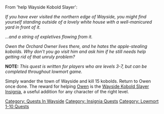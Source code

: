 From 'help Wayside Kobold Slayer':

*If you have ever visited the northern edge of Wayside, you might find
yourself standing outside of a lovely white house with a well-manicured
yard in front of it.*

*...and a string of expletives flowing from it.*

*Owen the Orchard Owner lives there, and he hates the apple-stealing
kobolds. Why don't you go visit him and ask him if he still needs help
getting rid of that unruly problem?*

**NOTE:** *This quest is written for players who are levels 3-7, but can
be completed throughout lowmort game.*

<spoiler>Simply wander the town of Wayside and kill 15 kobolds. Return
to Owen once done.</spoiler> The reward for helping
[Owen](Owen_The_Orchard-Owner "wikilink") is the [Wayside Kobold Slayer
Insignia](Wayside_Kobold_Slayer_Insignia "wikilink"), a useful addition
for any character of the right level.

[Category: Quests In Wayside](Category:_Quests_In_Wayside "wikilink")
[Category: Insignia Quests](Category:_Insignia_Quests "wikilink")
[Category: Lowmort 1-10
Quests](Category:_Lowmort_1-10_Quests "wikilink")
